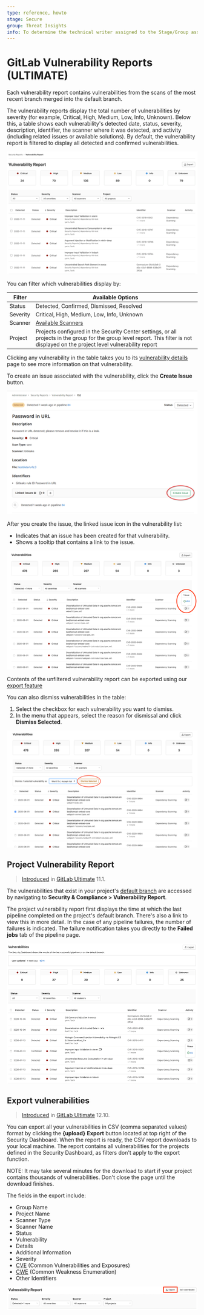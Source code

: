 ```yaml
---
type: reference, howto
stage: Secure
group: Threat Insights
info: To determine the technical writer assigned to the Stage/Group associated with this page, see https://about.gitlab.com/handbook/engineering/ux/technical-writing/#assignments
---
```


# GitLab Vulnerability Reports **(ULTIMATE)**

Each vulnerability report contains vulnerabilities from the scans of the most recent branch merged into the default branch.

The vulnerability reports display the total number of vulnerabilities by severity (for example,
Critical, High, Medium, Low, Info, Unknown). Below this, a table shows each vulnerability's detected date, status, severity, description, identifier, the scanner where it was detected, and activity (including related issues or available solutions). By default, the vulnerability report is filtered to display all detected and confirmed vulnerabilities.

![Vulnerability Report](img/group_vulnerability_report_v13_7.png)

You can filter which vulnerabilities display by:

| Filter | Available Options |
| --- | --- |
| Status | Detected, Confirmed, Dismissed, Resolved |
| Severity | Critical, High, Medium, Low, Info, Unknown |
| Scanner | [Available Scanners](../index.md#security-scanning-tools) |
| Project | Projects configured in the Security Center settings, or all projects in the group for the group level report. This filter is not displayed on the project level vulnerability report |

Clicking any vulnerability in the table takes you to its
[vulnerability details](../vulnerabilities) page to see more information on that vulnerability.

To create an issue associated with the vulnerability, click the **Create Issue** button.

![Create an issue for the vulnerability](img/vulnerability_details_create_issue_v13_7.png)

After you create the issue, the linked issue icon in the vulnerability list:

- Indicates that an issue has been created for that vulnerability.
- Shows a tooltip that contains a link to the issue.

![Display attached issues](img/vulnerability_list_table_v13_4.png)

Contents of the unfiltered vulnerability report can be exported using our [export feature](#export-vulnerabilities)

You can also dismiss vulnerabilities in the table:

1. Select the checkbox for each vulnerability you want to dismiss.
1. In the menu that appears, select the reason for dismissal and click **Dismiss Selected**.

![Project Vulnerability Report](img/project_security_dashboard_dismissal_v13_4.png)

## Project Vulnerability Report

> [Introduced](https://gitlab.com/gitlab-org/gitlab/-/issues/6165) in [GitLab Ultimate](https://about.gitlab.com/pricing/) 11.1.

The vulnerabilities that exist in your project's
[default branch](../../project/repository/branches/index.md#default-branch) are accessed by navigating to
**Security & Compliance > Vulnerability Report**.

The project vulnerability report first displays the time at which the last pipeline completed on the project's
default branch. There's also a link to view this in more detail. In the case of any pipeline failures,
the number of failures is indicated. The failure notification takes you directly to
the **Failed jobs** tab of the pipeline page.

![Project Vulnerability Report](img/project_security_dashboard_v13_5.png)

## Export vulnerabilities

> [Introduced](https://gitlab.com/gitlab-org/gitlab/-/issues/213014) in [GitLab Ultimate](https://about.gitlab.com/pricing/) 12.10.

You can export all your vulnerabilities in CSV (comma separated values) format by clicking the
**{upload}** **Export** button located at top right of the Security Dashboard. When the report is
ready, the CSV report downloads to your local machine. The report contains all vulnerabilities for
the projects defined in the Security Dashboard, as filters don't apply to the export function.

NOTE:
It may take several minutes for the download to start if your project contains
thousands of vulnerabilities. Don't close the page until the download finishes.

The fields in the export include:

- Group Name
- Project Name
- Scanner Type
- Scanner Name
- Status
- Vulnerability
- Details
- Additional Information
- Severity
- [CVE](https://cve.mitre.org/) (Common Vulnerabilities and Exposures)
- [CWE](https://cwe.mitre.org/) (Common Weakness Enumeration)
- Other Identifiers

![Export vulnerabilities](img/instance_security_dashboard_export_csv_v13_4.png)
